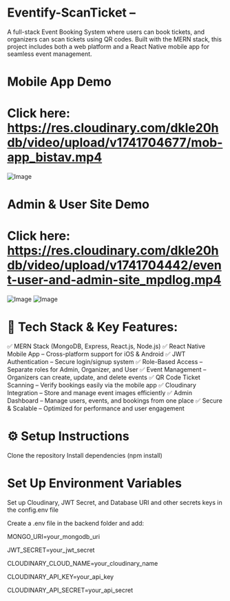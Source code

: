 # Eventify-ScanTicket – 
A full-stack Event Booking System where users can book tickets, and organizers can scan tickets using QR codes. Built with the MERN stack, this project includes both a web platform and a React Native mobile app for seamless event management.
# Mobile App Demo 
# Click here: https://res.cloudinary.com/dkle20hdb/video/upload/v1741704677/mob-app_bistav.mp4

![Image](https://github.com/user-attachments/assets/8cc663e3-6ce9-4d61-8fec-bce96dc06c76) 
# Admin & User Site Demo 
# Click here: https://res.cloudinary.com/dkle20hdb/video/upload/v1741704442/event-user-and-admin-site_mpdlog.mp4

![Image](https://github.com/user-attachments/assets/8589bc12-6b00-4542-9e4e-116a052a65d8) ![Image](https://github.com/user-attachments/assets/06236ded-51a6-473a-a510-0b1744c3092d)
# 🔐 Tech Stack & Key Features:
✅ MERN Stack (MongoDB, Express, React.js, Node.js)
✅ React Native Mobile App – Cross-platform support for iOS & Android
✅ JWT Authentication – Secure login/signup system
✅ Role-Based Access – Separate roles for Admin, Organizer, and User
✅ Event Management – Organizers can create, update, and delete events
✅ QR Code Ticket Scanning – Verify bookings easily via the mobile app
✅ Cloudinary Integration – Store and manage event images efficiently
✅ Admin Dashboard – Manage users, events, and bookings from one place
✅ Secure & Scalable – Optimized for performance and user engagement

# ⚙️ Setup Instructions

Clone the repository
Install dependencies (npm install)

# Set Up Environment Variables
Set up Cloudinary, JWT Secret, and Database URI and other secrets keys in the config.env file

Create a .env file in the backend folder and add:

MONGO_URI=your_mongodb_uri

JWT_SECRET=your_jwt_secret

CLOUDINARY_CLOUD_NAME=your_cloudinary_name

CLOUDINARY_API_KEY=your_api_key

CLOUDINARY_API_SECRET=your_api_secret




